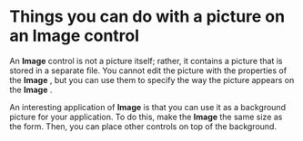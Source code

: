 
# Things you can do with a picture on an Image control

An  **Image** control is not a picture itself; rather, it contains a picture that is stored in a separate file. You cannot edit the picture with the properties of the **Image** , but you can use them to specify the way the picture appears on the **Image** .

An interesting application of  **Image** is that you can use it as a background picture for your application. To do this, make the **Image** the same size as the form. Then, you can place other controls on top of the background.
